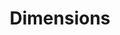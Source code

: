 ---
bigquery: https://console.cloud.google.com/bigquery?p=covid-19-dimensions-ai&page=table&d=data&t=publications
contributors: Digital Science, https://www.digital-science.com/
cost: Free for personal, non-commercial use.
description: Dimensions contains more than 100 million publications, ranging from
  articles published in scholarly journals, books and book chapters, to preprints
  and conference proceedings. All publications are contextualized with linked data
  sets, funding, publications, patents, clinical trials, and policy documents. You
  can also view associated categories, funders, institutions, and researcher profiles.
documentation: https://docs.dimensions.ai/bigquery/index.html
last_edit: Mon, 04 Apr 2022 19:04:00 GMT
location: https://www.dimensions.ai/products/free/
maintained_by: Digital Science, https://www.digital-science.com/
schema_fields: '[''funding_cny'', ''address'', ''cpc'', ''date'', ''funding_usd'',
  ''open_access_categories_v2'', ''repository_name'', ''family_members_ids'', ''family_count'',
  ''status'', ''year'', ''funder_orgs'', ''subtitles'', ''funding_chf'', ''publication_ids'',
  ''clinical_trial_ids'', ''id'', ''funding_details'', ''associated_grant_ids'', ''proceedings_title'',
  ''expiration_year'', ''filing_status'', ''researcher_ids'', ''grant_number'', ''current_assignee_countries'',
  ''interventions'', ''altmetrics'', ''priority_date'', ''filing_date'', ''funding_cad'',
  ''authors'', ''external_ids'', ''journal'', ''created_date'', ''current_assignee'',
  ''funding_amount'', ''category_icrp_cso'', ''issue'', ''embargo_date'', ''date_online'',
  ''legal_events'', ''research_orgs'', ''date_normal'', ''funding_eur'', ''research_org_countries'',
  ''title'', ''language'', ''phase'', ''pmid'', ''priority_year'', ''pmcid'', ''assignee_orgs'',
  ''categories'', ''links'', ''organisation_details'', ''category_bra'', ''types'',
  ''associated_publication_arxiv_id'', ''category_hra'', ''brief_title'', ''conditions'',
  ''funding_currency'', ''email_address'', ''volume'', ''linkout'', ''acronyms'',
  ''name'', ''eisbn'', ''granted_date'', ''date_modified'', ''patent_ids'', ''start_year'',
  ''citations'', ''conference'', ''research_org_city_names'', ''description'', ''original_abstract'',
  ''expiration_date'', ''investigators'', ''active_years'', ''registry'', ''publication_date'',
  ''funding_gbp'', ''original_assignee_orgs'', ''mesh_headings'', ''citations_count'',
  ''citation_string'', ''arxiv_id'', ''reference_ids'', ''category_hrcs_hc'', ''end_year'',
  ''kind'', ''abstract'', ''foa_number'', ''resulting_publication_ids'', ''family_id'',
  ''original_title'', ''legal_status'', ''resulting_publication_doi'', ''type'', ''doi'',
  ''labels'', ''relationships'', ''granted_year'', ''source_id'', ''date_inserted'',
  ''funding_jpy'', ''category_for'', ''category_sdg'', ''original_assignee_countries'',
  ''research_org_country_names'', ''date_imported_gbq'', ''category_hrcs_rac'', ''open_access_categories'',
  ''book_title'', ''aliases'', ''editors'', ''established'', ''funder_org_acronyms'',
  ''current_assignee_orgs'', ''date_print'', ''category_rcdc'', ''category_uoa'',
  ''funder_org_state_codes'', ''book_series_title'', ''publication_year'', ''journal_lists'',
  ''supporting_grant_ids'', ''inventor_names'', ''filing_year'', ''metrics'', ''isbn'',
  ''cited_by_ids'', ''jurisdiction'', ''assignee_countries'', ''repository_url'',
  ''pages'', ''start_date'', ''publisher'', ''gender'', ''research_org_state_codes'',
  ''acknowledgements'', ''end_date'', ''research_org_cities'', ''category_icrp_ct'',
  ''funder_org'', ''original_assignee'', ''associated_publication_id'', ''ipcr'',
  ''mesh_terms'', ''funder_org_cities'', ''application_number'', ''license'', ''parent_id'',
  ''funding_aud'', ''funder_org_countries'', ''repository_id'', ''associated_publication_pmid'',
  ''acronym'', ''wikipedia_url'', ''research_org_state_names'', ''funder_countries'',
  ''associated_publication_doi'', ''concepts'', ''funding_nzd'']'
shortname: dimensions
tags:
- scholarly literature
- patents
- funding
- clinical trials
- academic profiles
terms_of_use: 'Use of both the Dimensions COVID-19 dataset and full Dimensions dataset
  are subject to the Dimensions Terms of use: https://www.dimensions.ai/policies-terms-legal '
title: Dimensions
uuid: dcff88bd-fe6b-4fdb-8159-809bf9d7bc1c
---